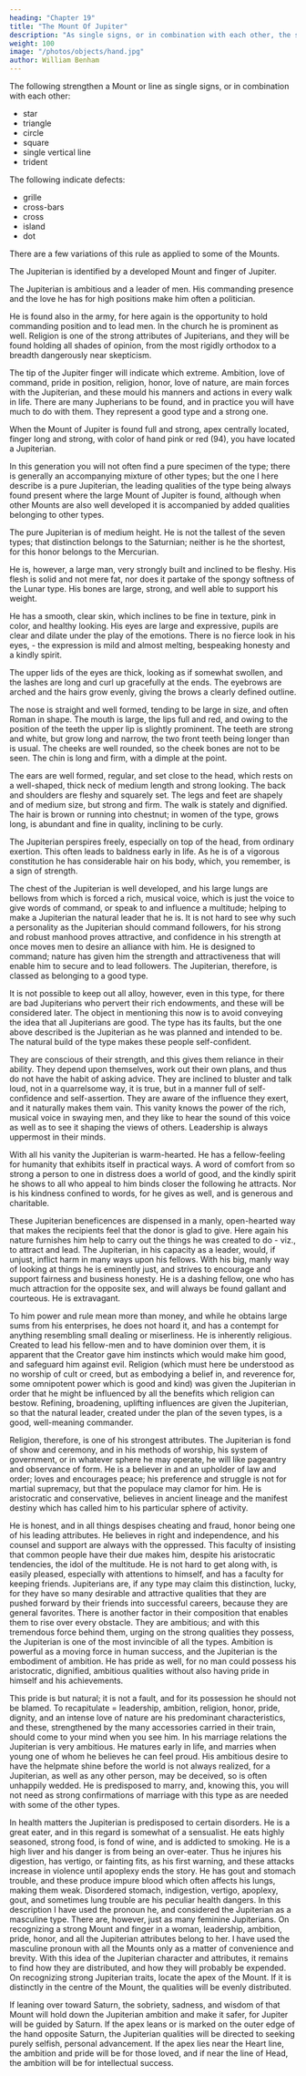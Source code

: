 ```yaml
---
heading: "Chapter 19"
title: "The Mount Of Jupiter"
description: "As single signs, or in combination with each other, the star, triangle, circle, square, single vertical line, or trident strengthen a Mount"
weight: 100
image: "/photos/objects/hand.jpg"
author: William Benham
---
```



The following strengthen a Mount or line as single signs, or in combination with each other:
- star
- triangle
- circle
- square
- single vertical line
- trident


The following indicate defects:
- grille
- cross-bars
- cross
- island
- dot


There are a few variations of this rule as applied to some of the Mounts. 

<!-- At the beginning of each chapter on the Mount types will be found an illustration, giving the indications as applied to it. Note these carefully for variations. -->

The Jupiterian is identified by a developed Mount and finger of Jupiter.

<!-- In a previous chapter I have told how to judge Mounts, in order to determine which one is the strongest, as well as how to proceed when several Mounts seem equally well developed. To understand this is, of course, essential to proficiency. -->

The Jupiterian is ambitious and a leader of men. His commanding presence and the love he has for high positions make him often a politician.

He is found also in the army, for here again is the opportunity to hold commanding position and to lead men.
In the church he is prominent as well. Religion is one of the strong attributes of Jupiterians, and they will be found holding all shades of opinion, from the most rigidly orthodox to a breadth dangerously near skepticism.

The tip of the Jupiter finger will indicate which extreme. Ambition, love of command, pride in position, religion, honor, love of nature, are main forces with the Jupiterian, and these mould his manners and actions in every walk in life. There are many Jupherians to be found, and in practice you will have much to do with them. They represent a good type and a strong one.

<!-- DISTINGUISHING MARKS ON THE MOUNT OF JUPITER No. 93. DISTINGUISHING MARKS ON THE MOUNT OF JUPITER.  -->

When the Mount of Jupiter is found full and strong, apex centrally located, finger long and strong, with color of hand pink or red (94), you have located a Jupiterian. 

In this generation you will not often find a pure specimen of the type; there is generally an accompanying mixture of other types; but the one I here describe is a pure Jupiterian, the leading qualities of the type being always found present where the large Mount of Jupiter is found, although when other Mounts are also well developed it is accompanied by added qualities belonging to other types. 

The pure Jupiterian is of medium height. He is not the tallest of the seven types; that distinction belongs to the Saturnian; neither is he the shortest, for this honor belongs to the Mercurian. 

He is, however, a large man, very strongly built and inclined to be fleshy. His flesh is solid and not mere fat, nor does it partake of the spongy softness of the Lunar type. His bones are large, strong, and well able to support his weight.

He has a smooth, clear skin, which inclines to be fine in texture, pink in color, and healthy looking. His eyes are large and expressive, pupils are clear and dilate under the play of the emotions. There is no fierce look in his eyes, - the expression is mild and almost melting, bespeaking honesty and a kindly spirit. 

<!-- JUPITERIAN HAND No. 94. JUPITERIAN HAND. --> 

The upper lids of the eyes are thick, looking as if somewhat swollen, and the lashes are long and curl up gracefully at the ends. The eyebrows are arched and the hairs grow evenly, giving the brows a clearly defined outline. 

The nose is straight and well formed, tending to be large in size, and often Roman in shape. The mouth is large, the lips full and red, and owing to the position of the teeth the upper lip is slightly prominent. The teeth are strong and white, but grow long and narrow, the two front teeth being longer than is usual. The cheeks are well rounded, so the cheek bones are not to be seen. The chin is long and firm, with a dimple at the point. 

The ears are well formed, regular, and set close to the head, which rests on a well-shaped, thick neck of medium length and strong looking. The back and shoulders are fleshy and squarely set. The legs and feet are shapely and of medium size, but strong and firm. The walk is stately and dignified. The hair is brown or running into chestnut; in women of the type, grows long, is abundant and fine in quality, inclining to be curly.

The Jupiterian perspires freely, especially on top of the head, from ordinary exertion. This often leads to baldness early in life. As he is of a vigorous constitution he has considerable hair on his body, which, you remember, is a sign of strength. 

The chest of the Jupiterian is well developed, and his large lungs are bellows from which is forced a rich, musical voice, which is just the voice to give words of command, or speak to and influence a multitude; helping to make a Jupiterian the natural leader that he is. It is not hard to see why such a personality as the Jupiterian should command followers, for his strong and robust manhood proves attractive, and confidence in his strength at once moves men to desire an alliance with him. He is designed to command; nature has given him the strength and attractiveness that will enable him to secure and to lead followers. The Jupiterian, therefore, is classed as belonging to a good type. 

It is not possible to keep out all alloy, however, even in this type, for there are bad Jupiterians who pervert their rich endowments, and these will be considered later. The object in mentioning this now is to avoid conveying the idea that all Jupiterians are good. The type has its faults, but the one above described is the Jupiterian as he was planned and intended to be. The natural build of the type makes these people self-confident. 

They are conscious of their strength, and this gives them reliance in their ability. They depend upon themselves, work out their own plans, and thus do not have the habit of asking advice. They are inclined to bluster and talk loud, not in a quarrelsome way, it is true, but in a manner full of self-confidence and self-assertion. They are aware of the influence they exert, and it naturally makes them vain. This vanity knows the power of the rich, musical voice in swaying men, and they like to hear the sound of this voice as well as to see it shaping the views of others. Leadership is always uppermost in their minds. 

<!-- The Mount Of Jupiter. Part 2  -->

With all his vanity the Jupiterian is warm-hearted. He has a fellow-feeling for humanity that exhibits itself in practical ways. A word of comfort from so strong a person to one in distress does a world of good, and the kindly spirit he shows to all who appeal to him binds closer the following he attracts. Nor is his kindness confined to words, for he gives as well, and is generous and charitable. 

These Jupiterian beneficences are dispensed in a manly, open-hearted way that makes the recipients feel that the donor is glad to give. Here again his nature furnishes him help to carry out the things he was created to do - viz., to attract and lead. The Jupiterian, in his capacity as a leader, would, if unjust, inflict harm in many ways upon his fellows. With his big, manly way of looking at things he is eminently just, and strives to encourage and support fairness and business honesty. He is a dashing fellow, one who has much attraction for the opposite sex, and will always be found gallant and courteous. He is extravagant. 

To him power and rule mean more than money, and while he obtains large sums from his enterprises, he does not hoard it, and has a contempt for anything resembling small dealing or miserliness. He is inherently religious. Created to lead his fellow-men and to have dominion over them, it is apparent that the Creator gave him instincts which would make him good, and safeguard him against evil. Religion (which must here be understood as no worship of cult or creed, but as embodying a belief in, and reverence for, some omnipotent power which is good and kind) was given the Jupiterian in order that he might be influenced by all the benefits which religion can bestow. Refining, broadening, uplifting influences are given the Jupiterian, so that the natural leader, created under the plan of the seven types, is a good, well-meaning commander. 

Religion, therefore, is one of his strongest attributes. The Jupiterian is fond of show and ceremony, and in his methods of worship, his system of government, or in whatever sphere he may operate, he will like pageantry and observance of form. He is a believer in and an upholder of law and order; loves and encourages peace; his preference and struggle is not for martial supremacy, but that the populace may clamor for him. He is aristocratic and conservative, believes in ancient lineage and the manifest destiny which has called him to his particular sphere of activity. 

He is honest, and in all things despises cheating and fraud, honor being one of his leading attributes. He believes in right and independence, and his counsel and support are always with the oppressed. This faculty of insisting that common people have their due makes him, despite his aristocratic tendencies, the idol of the multitude. He is not hard to get along with, is easily pleased, especially with attentions to himself, and has a faculty for keeping friends. Jupiterians are, if any type may claim this distinction, lucky, for they have so many desirable and attractive qualities that they are pushed forward by their friends into successful careers, because they are general favorites. There is another factor in their composition that enables them to rise over every obstacle. They are ambitious; and with this tremendous force behind them, urging on the strong qualities they possess, the Jupiterian is one of the most invincible of all the types. Ambition is powerful as a moving force in human success, and the Jupiterian is the embodiment of ambition. He has pride as well, for no man could possess his aristocratic, dignified, ambitious qualities without also having pride in himself and his achievements. 

This pride is but natural; it is not a fault, and for its possession he should not be blamed. To recapitulate =  leadership, ambition, religion, honor, pride, dignity, and an intense love of nature are his predominant characteristics, and these, strengthened by the many accessories carried in their train, should come to your mind when you see him. In his marriage relations the Jupiterian is very ambitious. He matures early in life, and marries when young one of whom he believes he can feel proud. His ambitious desire to have the helpmate shine before the world is not always realized, for a Jupiterian, as well as any other person, may be deceived, so is often unhappily wedded. He is predisposed to marry, and, knowing this, you will not need as strong confirmations of marriage with this type as are needed with some of the other types. 

In health matters the Jupiterian is predisposed to certain disorders. He is a great eater, and in this regard is somewhat of a sensualist. He eats highly seasoned, strong food, is fond of wine, and is addicted to smoking. He is a high liver and his danger is from being an over-eater. Thus he injures his digestion, has vertigo, or fainting fits, as his first warning, and these attacks increase in violence until apoplexy ends the story. He has gout and stomach trouble, and these produce impure blood which often affects his lungs, making them weak. Disordered stomach, indigestion, vertigo, apoplexy, gout, and sometimes lung trouble are his peculiar health dangers. In this description I have used the pronoun he, and considered the Jupiterian as a masculine type. There are, however, just as many feminine Jupiterians. On recognizing a strong Mount and finger in a woman, leadership, ambition, pride, honor, and all the Jupiterian attributes belong to her. I have used the masculine pronoun with all the Mounts only as a matter of convenience and brevity. With this idea of the Jupiterian character and attributes, it remains to find how they are distributed, and how they will probably be expended. On recognizing strong Jupiterian traits, locate the apex of the Mount. If it is distinctly in the centre of the Mount, the qualities will be evenly distributed. 

If leaning over toward Saturn, the sobriety, sadness, and wisdom of that Mount will hold down the Jupiterian ambition and make it safer, for Jupiter will be guided by Saturn. If the apex leans or is marked on the outer edge of the hand opposite Saturn, the Jupiterian qualities will be directed to seeking purely selfish, personal advancement. If the apex lies near the Heart line, the ambition and pride will be for those loved, and if near the line of Head, the ambition will be for intellectual success. 


